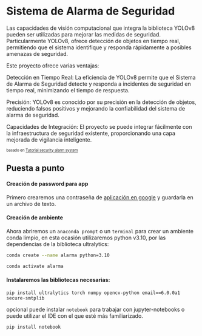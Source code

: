 
#  Sistema de Alarma de Seguridad

Las capacidades de visión computacional que integra la biblioteca YOLOv8 pueden ser utilizadas para mejorar las medidas de seguridad.
Particularmente YOLOv8, ofrece detección de objetos en tiempo real, permitiendo que el sistema identifique y responda rápidamente a posibles amenazas de seguridad. 
  
Este proyecto ofrece varias ventajas:

Detección en Tiempo Real: La eficiencia de YOLOv8 permite que el Sistema de Alarma de Seguridad detecte y responda a incidentes de seguridad en tiempo real, minimizando el tiempo de respuesta.

Precisión: YOLOv8 es conocido por su precisión en la detección de objetos, reduciendo falsos positivos y mejorando la confiabilidad del sistema de alarma de seguridad.

Capacidades de Integración: El proyecto se puede integrar fácilmente con la infraestructura de seguridad existente, proporcionando una capa mejorada de vigilancia inteligente.
  

  
<sup><sub>basado en [Tutorial security alarm system](https://docs.ultralytics.com/guides/security-alarm-system)</sub></sup>


## Puesta a punto

#### Creación de password para app


Primero crearemos una contraseña de [aplicación en google](https://myaccount.google.com/apppasswords) y guardarla en un archivo de texto.

####  Creación de ambiente


Ahora abriremos un `anaconda prompt` o un `terminal` para crear un ambiente conda limpio, en esta ocasión utilizaremos python v3.10, por las dependencias de la biblioteca ultralytics:

```bash
conda create --name alarma python=3.10 
```

```bash
conda activate alarma 
```


#### Instalaremos las bibliotecas necesarias:

```
pip install ultralytics torch numpy opencv-python email==6.0.0a1 secure-smtplib
```
opcional puede instalar `notebook` para trabajar con jupyter-notebooks o puede utilizar el IDE con el que esté más familiarizado.

```
pip install notebook
```


